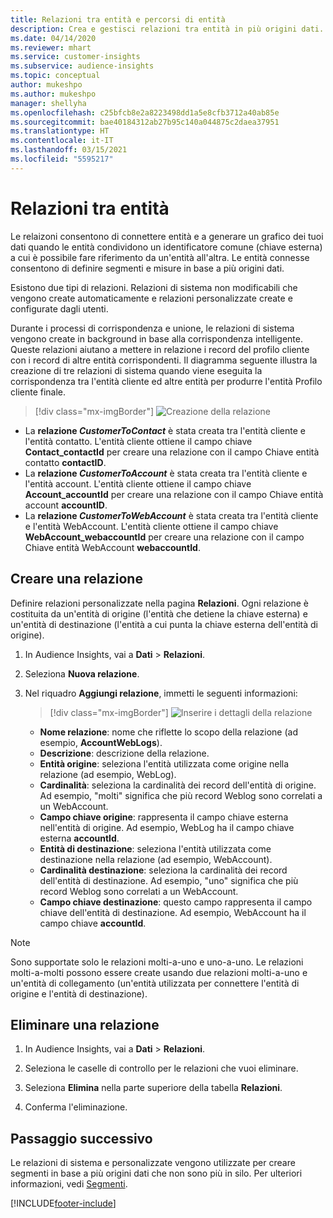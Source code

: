 ```yaml
---
title: Relazioni tra entità e percorsi di entità
description: Crea e gestisci relazioni tra entità in più origini dati.
ms.date: 04/14/2020
ms.reviewer: mhart
ms.service: customer-insights
ms.subservice: audience-insights
ms.topic: conceptual
author: mukeshpo
ms.author: mukeshpo
manager: shellyha
ms.openlocfilehash: c25bfcb8e2a8223498dd1a5e8cfb3712a40ab85e
ms.sourcegitcommit: bae40184312ab27b95c140a044875c2daea37951
ms.translationtype: HT
ms.contentlocale: it-IT
ms.lasthandoff: 03/15/2021
ms.locfileid: "5595217"
---
```

# <a name="relationships-between-entities"></a>Relazioni tra entità

Le relaizoni consentono di connettere entità e a generare un grafico dei tuoi dati quando le entità condividono un identificatore comune (chiave esterna) a cui è possibile fare riferimento da un'entità all'altra. Le entità connesse consentono di definire segmenti e misure in base a più origini dati.

Esistono due tipi di relazioni. Relazioni di sistema non modificabili che vengono create automaticamente e relazioni personalizzate create e configurate dagli utenti.

Durante i processi di corrispondenza e unione, le relazioni di sistema vengono create in background in base alla corrispondenza intelligente. Queste relazioni aiutano a mettere in relazione i record del profilo cliente con i record di altre entità corrispondenti. Il diagramma seguente illustra la creazione di tre relazioni di sistema quando viene eseguita la corrispondenza tra l'entità cliente ed altre entità per produrre l'entità Profilo cliente finale.

> [!div class="mx-imgBorder"]
> ![Creazione della relazione](media/relationships-entities-merge.png "Creazione della relazione")

- La **relazione *CustomerToContact*** è stata creata tra l'entità cliente e l'entità contatto. L'entità cliente ottiene il campo chiave **Contact_contactId** per creare una relazione con il campo Chiave entità contatto **contactID**.
- La **relazione *CustomerToAccount*** è stata creata tra l'entità cliente e l'entità account. L'entità cliente ottiene il campo chiave **Account_accountId** per creare una relazione con il campo Chiave entità account **accountID**.
- La **relazione *CustomerToWebAccount*** è stata creata tra l'entità cliente e l'entità WebAccount. L'entità cliente ottiene il campo chiave **WebAccount_webaccountId** per creare una relazione con il campo Chiave entità WebAccount **webaccountId**.

## <a name="create-a-relationship"></a>Creare una relazione

Definire relazioni personalizzate nella pagina **Relazioni**. Ogni relazione è costituita da un'entità di origine (l'entità che detiene la chiave esterna) e un'entità di destinazione (l'entità a cui punta la chiave esterna dell'entità di origine).

1. In Audience Insights, vai a **Dati** > **Relazioni**.

2. Seleziona **Nuova relazione**.

3. Nel riquadro **Aggiungi relazione**, immetti le seguenti informazioni:

   > [!div class="mx-imgBorder"]
   > ![Inserire i dettagli della relazione](media/relationships-add.png "Inserire i dettagli della relazione")

   - **Nome relazione**: nome che riflette lo scopo della relazione (ad esempio, **AccountWebLogs**).
   - **Descrizione**: descrizione della relazione.
   - **Entità origine**: seleziona l'entità utilizzata come origine nella relazione (ad esempio, WebLog).
   - **Cardinalità**: seleziona la cardinalità dei record dell'entità di origine. Ad esempio, "molti" significa che più record Weblog sono correlati a un WebAccount.
   - **Campo chiave origine**: rappresenta il campo chiave esterna nell'entità di origine. Ad esempio, WebLog ha il campo chiave esterna **accountId**.
   - **Entità di destinazione**: seleziona l'entità utilizzata come destinazione nella relazione (ad esempio, WebAccount).
   - **Cardinalità destinazione**: seleziona la cardinalità dei record dell'entità di destinazione. Ad esempio, "uno" significa che più record Weblog sono correlati a un WebAccount.
   - **Campo chiave destinazione**: questo campo rappresenta il campo chiave dell'entità di destinazione. Ad esempio, WebAccount ha il campo chiave **accountId**.

> [!NOTE]
> Sono supportate solo le relazioni molti-a-uno e uno-a-uno. Le relazioni molti-a-molti possono essere create usando due relazioni molti-a-uno e un'entità di collegamento (un'entità utilizzata per connettere l'entità di origine e l'entità di destinazione).

## <a name="delete-a-relationship"></a>Eliminare una relazione

1. In Audience Insights, vai a **Dati** > **Relazioni**.

2. Seleziona le caselle di controllo per le relazioni che vuoi eliminare.

3. Seleziona **Elimina** nella parte superiore della tabella **Relazioni**.

4. Conferma l'eliminazione.

## <a name="next-step"></a>Passaggio successivo

Le relazioni di sistema e personalizzate vengono utilizzate per creare segmenti in base a più origini dati che non sono più in silo. Per ulteriori informazioni, vedi [Segmenti](segments.md).


[!INCLUDE[footer-include](../includes/footer-banner.md)]